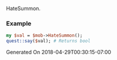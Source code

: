 HateSummon.
### Example

```perl
my $val = $mob->HateSummon();
quest::say($val); # Returns bool
```


Generated On 2018-04-29T00:30:15-07:00